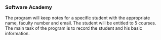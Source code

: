 ﻿### Software Academy

The program will keep notes for a specific student with the appropriate name, faculty number and email. The student will be entitled to 5 courses.
The main task of the program is to record the student and his basic information.
